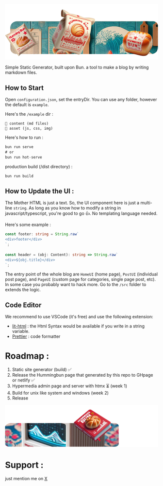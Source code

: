 ![header](readme_header.png)

Simple Static Generator, built upon Bun. a tool to make a blog by writing markdown files.

## How to Start

Open `configuration.json`, set the entryDir. You can use any folder, however the default is `example`.

Here's the `/example` dir :
```
📁 content (md files)
📁 asset (js, css, img)
```

Here's how to run :

```js
bun run serve
# or
bun run hot-serve
```

production build (/dist directory) :

```js
bun run build
```

## How to Update the UI :

The Mother HTML is just a text. So, the UI component here is just a multi-line `string`. As long as you know how to modify a string in javascript/typescript, you're good to go 👍. No templating language needed. 

Here's some example :

```typescript
const footer: string = String.raw`
<div>footer</div>
`;

const header = (obj: Content): string => String.raw`
<div>${obj.title}</div>
`;
```

The entry point of the whole blog are `HomeUI` (home page), `PostUI` (individual post page), and `PageUI` (custom page for categories, single page post, etc). In some case you probably want to hack more. Go to the `/src` folder to extends the logic.

## Code Editor

We recommend to use VSCode (it's free) and use the following extension:

- [lit-html](https://marketplace.visualstudio.com/items?itemName=bierner.lit-html) : the Html Syntax would be available if you write in a string variable.
- [Prettier](https://marketplace.visualstudio.com/items?itemName=esbenp.prettier-vscode) : code formatter

# Roadmap :

1. Static site generator (build) ✅
2. Release the Hummingbun page that generated by this repo to GHpage or netlify ✅
3. Hypermedia admin page and server with htmx ⏳ (week 1)
4. Build for unix like system and windows (week 2)
5. Release

![header2](readme_header2.png)

# Support :
just mention me on [X](https://x.com/andirkh) 
